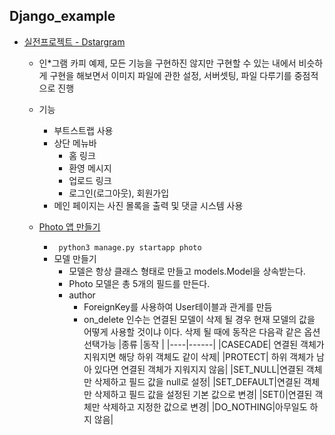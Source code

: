 ## Django_example
* [실전프로젝트 - Dstargram](https://github.com/jinjaehyuk/django_example)
    * 인*그램 카피 예제, 모든 기능을 구현하진 않지만 구현할 수 있는 내에서 비슷하게 구현을 해보면서 이미지 파일에 관한 설정, 서버셋팅, 파일 다루기를 중점적으로 진행

    * 기능
        * 부트스트랩 사용
        * 상단 메뉴바
            * 홈 링크
            * 환영 메시지
            * 업로드 링크
            * 로그인(로그아웃), 회원가입
        * 메인 페이지는 사진 몰록을 출력 및 댓글 시스템 사용
    * [Photo 앱 만들기](https://github.com/jinjaehyuk/django_example/blob/main/photo/models.py)
        * ``` python3 manage.py startapp photo```
        * 모델 만들기
            * 모델은 항상 클래스 형태로 만들고 models.Model을 상속받는다.
            * Photo 모델은 총 5개의 필드를 만든다.
            * author
                * ForeignKey를 사용하여 User테이블과 관게를 만듬
                * on_delete 인수는 연결된 모델이 삭제 될 경우 현재 모델의 값을 어떻게 사용할 것이냐 이다. 삭제 될 때에 동작은 다음곽 같은 옵션 선택가능
                |종류 |동작 |
                |----|------|
                |CASECADE| 연결된 객체가 지워지면 해당 하위 객체도 같이 삭제|
                |PROTECT| 하위 객체가 남아 있다면 연결된 객체가 지워지지 않음|
                |SET_NULL|연결된 객체만 삭제하고 필드 값을 null로 설정|
                |SET_DEFAULT|연결된 객체만 삭제하고 필드 값을 설정된 기본 값으로 변경|
                |SET()|연결된 객체만 삭제하고 지정한 값으로 변경|
                |DO_NOTHING|아무일도 하지 않음|
            
